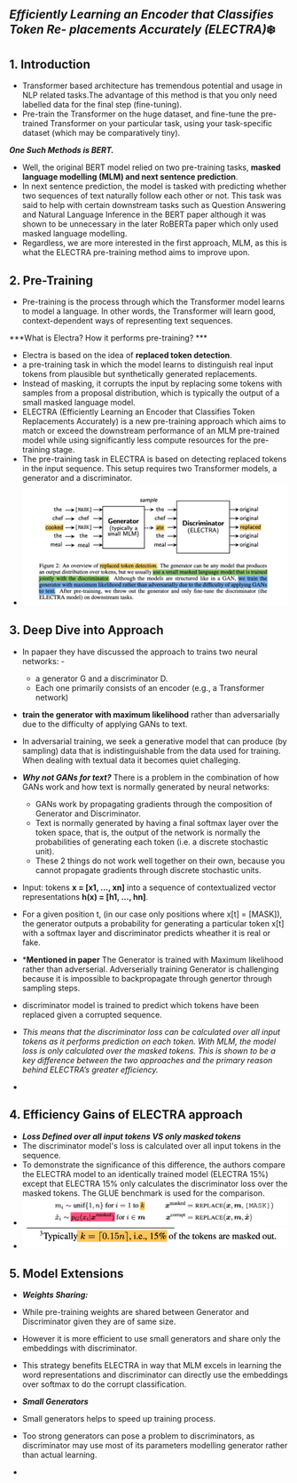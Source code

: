 ## ***Efficiently Learning an Encoder that Classifies Token Re- placements Accurately (ELECTRA)***:snowflake:


## 1. Introduction
   - Transformer based architecture has tremendous potential and usage in NLP related tasks.The advantage of this method is that you only need labelled data for the   final step (fine-tuning). 
   - Pre-train the Transformer on the huge dataset, and fine-tune the pre-trained Transformer on your particular task, using your task-specific dataset (which may be comparatively tiny).
  
   ***One Such Methods is BERT.***
  
  - Well, the original BERT model relied on two pre-training tasks, **masked language modelling (MLM) and next sentence prediction**. 
  - In next sentence prediction, the model is tasked with predicting whether two sequences of text naturally follow each other or not. This task was said to help with certain downstream tasks such as Question Answering and Natural Language Inference in the BERT paper although it was shown to be unnecessary in the later RoBERTa paper which only used masked language modelling. 
  - Regardless, we are more interested in the first approach, MLM, as this is what the ELECTRA pre-training method aims to improve upon.
  
  
 ## 2. Pre-Training
 
  -  Pre-training is the process through which the Transformer model learns to model a language. In other words, the Transformer will learn good, context-dependent ways of representing text sequences.
  
  ***What is Electra? How it performs pre-training? ***
   
 - Electra is based on the idea of **replaced token detection**.
 - a pre-training task in which the model learns to distinguish real input tokens from plausible but synthetically generated replacements. 
 - Instead of masking, it corrupts the input by replacing some tokens with samples from a proposal distribution, which is typically the output of a small masked language model.
 - ELECTRA (Efficiently Learning an Encoder that Classifies Token Replacements Accurately) is a new pre-training approach which aims to match or exceed the downstream performance of an MLM pre-trained model while using significantly less compute resources for the pre-training stage. 
 - The pre-training task in ELECTRA is based on detecting replaced tokens in the input sequence. This setup requires two Transformer models, a generator and a discriminator.
 - ![image](https://github.com/99sbr/NLP-Research-Papers/blob/master/Screenshot%202020-08-31%20at%2020.41.52.png)
 
## 3. Deep Dive into Approach

  -  In papaer they have discussed the approach to trains two neural networks: -
       - a generator G and a discriminator D. 
       - Each one primarily consists of an encoder (e.g., a Transformer network) 
  - **train the generator with maximum likelihood** rather than adversarially due to the difficulty of applying GANs to text.
  - In adversarial training, we seek a generative model that can produce (by sampling) data that is indistinguishable from the data used for training. When dealing with textual data it becomes quiet challeging.
  
  - ***Why not GANs for text?***
       There is a problem in the combination of how GANs work and how text is normally generated by neural networks:
      * GANs work by propagating gradients through the composition of Generator and Discriminator.
      * Text is normally generated by having a final softmax layer over the token space, that is, the output of the network is normally the probabilities of    generating   each token (i.e. a discrete stochastic unit).
      * These 2 things do not work well together on their own, because you cannot propagate gradients through discrete stochastic units. 
  - Input: tokens **x = [x1, ..., xn]** into a sequence of contextualized vector representations **h(x) = [h1, ..., hn]**. 
  - For a given position t, (in our case only positions where x[t] = [MASK]), the generator outputs a probability for generating a particular token x[t] with a softmax layer and discriminator predicts wheather it is real or fake.
  - ***Mentioned in paper** The Generator is trained with Maximum likelihood rather than adverserial. Adverserially training Generator is challenging because it is impossible to backpropagate through genertor through sampling steps.
  - discriminator model is trained to predict which tokens have been replaced given a corrupted sequence. 
  - *This means that the discriminator loss can be calculated over all input tokens as it performs prediction on each token. With MLM, the model loss is only calculated over the masked tokens. This is shown to be a key difference between the two approaches and the primary reason behind ELECTRA’s greater efficiency.*
  - 
  
## 4. Efficiency Gains of ELECTRA approach
  - ***Loss Defined over all input tokens VS only masked tokens***
  - The discriminator model's loss is calculated over all input tokens in the sequence.
  - To demonstrate the significance of this difference, the authors compare the ELECTRA model to an identically trained model (ELECTRA 15%) except that ELECTRA 15% only calculates the discriminator loss over the masked tokens. The GLUE benchmark is used for the comparison.
  - ![Image](https://github.com/99sbr/NLP-Research-Papers/blob/master/Screenshot%202020-09-13%20at%2020.29.49.png)
  - ![Image](https://github.com/99sbr/NLP-Research-Papers/blob/master/Screenshot%202020-09-13%20at%2020.30.08.png)
  
 ## 5. Model Extensions
   - ***Weights Sharing:***
   - While pre-training weights are shared between Generator and Discriminator given they are of same size.
   - However it is more efficient to use small generators and share only the embeddings with discriminator.
   - This strategy benefits ELECTRA in way that MLM excels in learning the word representations and discriminator can directly use the embeddings over softmax to do the corrupt classification. 
   
   - ***Small Generators***
   - Small generators helps to speed up training process.
   - Too strong generators can pose a problem to discriminators, as discriminator may use most of its parameters modelling generator rather than actual learning.
   -

